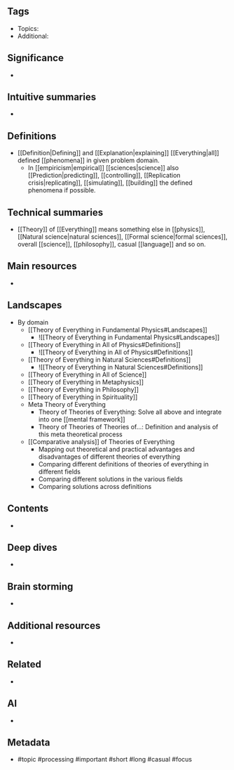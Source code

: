 ## Tags
- Topics: 
- Additional: 
## Significance
- 
## Intuitive summaries
- 
## Definitions
- [[Definition|Defining]] and [[Explanation|explaining]] [[Everything|all]] defined [[phenomena]] in given problem domain.
	- In [[empiricism|empirical]] [[sciences|science]] also [[Prediction|predicting]], [[controlling]], [[Replication crisis|replicating]], [[simulating]], [[building]] the defined phenomena if possible.
## Technical summaries
- [[Theory]] of [[Everything]] means something else in [[physics]], [[Natural science|natural sciences]], [[Formal science|formal sciences]], overall [[science]], [[philosophy]], casual [[language]] and so on.
## Main resources 
- 
## Landscapes
- By domain 
	- [[Theory of Everything in Fundamental Physics#Landscapes]]
		- ![[Theory of Everything in Fundamental Physics#Landscapes]]
	- [[Theory of Everything in All of Physics#Definitions]]
		- ![[Theory of Everything in All of Physics#Definitions]]
	- [[Theory of Everything in Natural Sciences#Definitions]]
		- ![[Theory of Everything in Natural Sciences#Definitions]]
	- [[Theory of Everything in All of Science]]
	- [[Theory of Everything in Metaphysics]]
	- [[Theory of Everything in Philosophy]]
	- [[Theory of Everything in Spirituality]]
	- Meta Theory of Everything
		- Theory of Theories of Everything: Solve all above and integrate into one [[mental framework]]
		- Theory of Theories of Theories of…: Definition and analysis of this meta theoretical process
	- [[Comparative analysis]] of Theories of Everything 
		- Mapping out theoretical and practical advantages and disadvantages of different theories of everything
		- Comparing different definitions of theories of everything in different fields 
		- Comparing different solutions in the various fields 
		- Comparing solutions across definitions 
## Contents
- 
## Deep dives
- 
## Brain storming
- 
## Additional resources  
- 
## Related
- 
## AI 
- 
## Metadata
- #topic  #processing #important #short #long #casual #focus